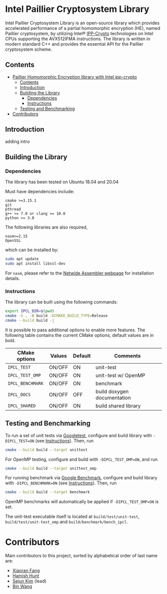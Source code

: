 # Intel Paillier Cryptosystem Library
Intel Paillier Cryptosystem Library is an open-source library which provides accelerated performance of a partial homomorphic encryption (HE), named Paillier cryptosystem, by utilizing Intel® [IPP-Crypto](https://github.com/intel/ipp-crypto) technologies on Intel CPUs supporting the AVX512IFMA instructions. The library is written in modern standard C++ and provides the essential API for the Paillier cryptosystem scheme.

## Contents
- [Paillier Homomorphic Encryption library with Intel ipp-crypto](#paillier-homomorphic-encryption-library-with-intel-ipp-crypto)
  - [Contents](#content)
  - [Introduction](#introduction)
  - [Building the Library](#building-the-library)
    - [Dependencies](#dependencies)
    - [Instructions](#instructions)
  - [Testing and Benchmarking](#testing-and-benchmarking)
- [Contributors](#contributors)

## Introduction
adding intro

## Building the Library
### Dependencies
The library has been tested on Ubuntu 18.04 and 20.04

Must have dependencies include:
```
cmake >=3.15.1
git
pthread
g++ >= 7.0 or clang >= 10.0
python >= 3.8
```

The following libraries are also required,
```
nasm>=2.15
OpenSSL
```
which can be installed by:
```bash
sudo apt update
sudo apt install libssl-dev
```
For ```nasm```, please refer to the [Netwide Assembler webpage](https://nasm.us/) for installation details.

### Instructions
The library can be built using the following commands:
```bash
export IPCL_DIR=$(pwd)
cmake -S . -B build -DCMAKE_BUILD_TYPE=Release
cmake --build build -j
```

It is possible to pass additional options to enable more features. The following table contains the current CMake options, default values are in bold.

| CMake options           | Values    | Default | Comments                     |
|-------------------------|-----------|---------|------------------------------|
|`IPCL_TEST`              | ON/OFF    | ON      | unit-test                    |
|`IPCL_TEST_OMP`          | ON/OFF    | ON      | unit-test w/ OpenMP          |
|`IPCL_BENCHMARK`         | ON/OFF    | ON      | benchmark                    |
|`IPCL_DOCS`              | ON/OFF    | OFF     | build doxygen documentation  |
|`IPCL_SHARED`            | ON/OFF    | ON      | build shared library         |

## Testing and Benchmarking
To run a set of unit tests via [Googletest](https://github.com/google/googletest), configure and build library with `-DIPCL_TEST=ON` (see [Instructions](#instructions)).
Then, run
```bash
cmake --build build --target unittest
```
For OpenMP testing, configure and build with `-DIPCL_TEST_OMP=ON`, and run
```bash
cmake --build build --target unittest_omp
```

For running benchmark via [Google Benchmark](https://github.com/google/benchmark), configure and build library with `-DIPCL_BENCHMARK=ON` (see [Instructions](#instructions)).
Then, run
```bash
cmake --build build --target benchmark
```
OpenMP benchmarks will automatically be applied if `-DIPCL_TEST_OMP=ON` is set.

The unit-test executable itself is located at `build/test/unit-test`, `build/test/unit-test_omp` and `build/benchmark/bench_ipcl`.

# Contributors
Main contributors to this project, sorted by alphabetical order of last name are:
  - [Xiaoran Fang](https://github.com/fangxiaoran)
  - [Hamish Hunt](https://github.com/hamishun)
  - [Sejun Kim](https://github.com/skmono) (lead)
  - [Bin Wang](https://github.com/bwang30)
